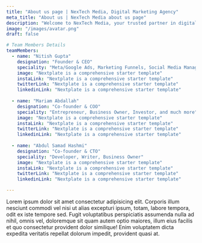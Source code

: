 ```yaml
---
title: "About us page | NexTech Media, Digital Marketing Agency"
meta_title: "About us | NexTech Media about us page"
description: "Welcome to NexTech Media, your trusted partner in digital marketing excellence. We are a dynamic team of creative professionals dedicated to helping businesses thrive in the digital age."
image: "/images/avatar.png"
draft: false

# Team Members Details
teamMembers:
  - name: "Nitish Gupta"
    designation: "Founder & CEO"
    speciality: "Meta/Google Ads, Marketing Funnels, Social Media Management"
    image: "Nextplate is a comprehensive starter template"
    instaLink: "Nextplate is a comprehensive starter template"
    twitterLink: "Nextplate is a comprehensive starter template"
    linkedinLink: "Nextplate is a comprehensive starter template"
  
  - name: "Mariam Abdallah"
    designation: "Co-founder & COO"
    speciality: "Entrepreneur, Business Owner, Investor, and much more"
    image: "Nextplate is a comprehensive starter template"
    instaLink: "Nextplate is a comprehensive starter template"
    twitterLink: "Nextplate is a comprehensive starter template"
    linkedinLink: "Nextplate is a comprehensive starter template"
  
  - name: "Abdul Samad Hashmi"
    designation: "Co-founder & CTO"
    speciality: "Developer, Writer, Business Owner"
    image: "Nextplate is a comprehensive starter template"
    instaLink: "Nextplate is a comprehensive starter template"
    twitterLink: "Nextplate is a comprehensive starter template"
    linkedinLink: "Nextplate is a comprehensive starter template"

---
```


Lorem ipsum dolor sit amet consectetur adipisicing elit. Corporis illum nesciunt commodi vel nisi ut alias excepturi ipsum, totam, labore tempora, odit ex iste tempore sed. Fugit voluptatibus perspiciatis assumenda nulla ad nihil, omnis vel, doloremque sit quam autem optio maiores, illum eius facilis et quo consectetur provident dolor similique! Enim voluptatem dicta expedita veritatis repellat dolorum impedit, provident quasi at.
